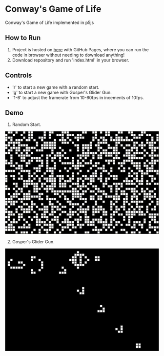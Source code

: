 # Conway's Game of Life
 Conway's Game of Life implemented in p5js
 
## How to Run
1. Project is hosted on [here](https://badtimetraveler.github.io/Game_of_Life/) with GitHub Pages, where you can run the code in browser without needing to download anything!
2. Download repository and run 'index.html' in your browser.

## Controls
- 'r' to start a new game with a random start.
- 'g' to start a new game with Gosper's Glider Gun. 
- '1-6' to adjust the framerate from 10-60fps in incements of 10fps.

## Demo
1. Random Start.

![github](Gifs/GoL-Random%20Start.gif)

2. Gosper's Glider Gun.

![github](Gifs/Gosper's%20Glider%20Gun.gif)
